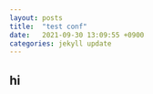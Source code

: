 ```yaml
---
layout: posts
title:  "test conf"
date:   2021-09-30 13:09:55 +0900
categories: jekyll update
---
```


## hi
